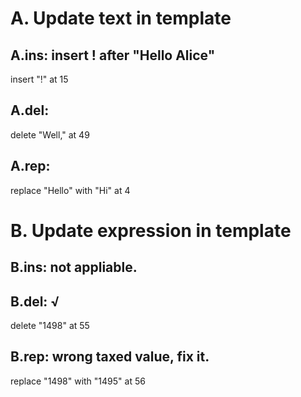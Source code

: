 # A. Update text in template
## A.ins: insert ! after "Hello Alice"
  insert "!" at 15

## A.del: 
  delete "Well," at 49

## A.rep: 
  replace "Hello" with "Hi" at 4

# B. Update expression in template
## B.ins: not appliable.

## B.del: √
  delete "1498" at 55

## B.rep: wrong taxed value, fix it.
  replace "1498" with "1495" at 56